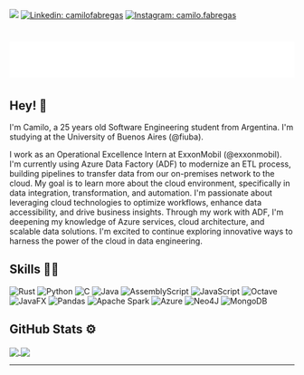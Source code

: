 ![](https://komarev.com/ghpvc/?username=camilofabregas&color=brightgreen)
[![Linkedin: camilofabregas](https://img.shields.io/badge/-camilofabregas-blue?style=flat-square&logo=Linkedin&logoColor=white&link=https://www.linkedin.com/in/camilofabregas/)](https://www.linkedin.com/in/camilofabregas/)
[![Instagram: camilo.fabregas](https://img.shields.io/badge/-camilo.fabregas-C13584?style=flat-square&logo=Instagram&logoColor=white&link=https://www.instagram.com/camilo.fabregas/)](https://www.instagram.com/camilo.fabregas/)

<h1 align="center">
  <img src="https://raw.githubusercontent.com/camilofabregas/camilofabregas/master/name.svg" alt="Camilo Fabregas" />
</h1>

## Hey! 👋
I'm Camilo, a 25 years old Software Engineering student from Argentina. I'm studying at the University of Buenos Aires (@fiuba).

I work as an Operational Excellence Intern at ExxonMobil (@exxonmobil). I'm currently using Azure Data Factory (ADF) to modernize an ETL process, building pipelines to transfer data from our on-premises network to the cloud.
My goal is to learn more about the cloud environment, specifically in data integration, transformation, and automation. I'm passionate about leveraging cloud technologies to optimize workflows, enhance data accessibility, and drive business insights. Through my work with ADF, I'm deepening my knowledge of Azure services, cloud architecture, and scalable data solutions. I'm excited to continue exploring innovative ways to harness the power of the cloud in data engineering.


## Skills 👨‍💻
![Rust](https://img.shields.io/badge/rust-%23000000.svg?style=for-the-badge&logo=rust&logoColor=white)
![Python](https://img.shields.io/badge/python-3670A0?style=for-the-badge&logo=python&logoColor=ffdd54)
![C](https://img.shields.io/badge/c-%2300599C.svg?style=for-the-badge&logo=c&logoColor=white)
![Java](https://img.shields.io/badge/java-%23ED8B00.svg?style=for-the-badge&logo=openjdk&logoColor=white)
![AssemblyScript](https://img.shields.io/badge/assembly%20script-%23000000.svg?style=for-the-badge&logo=assemblyscript&logoColor=white)
![JavaScript](https://img.shields.io/badge/javascript-%23323330.svg?style=for-the-badge&logo=javascript&logoColor=%23F7DF1E)
![Octave](https://img.shields.io/badge/OCTAVE-darkblue?style=for-the-badge&logo=octave&logoColor=fcd683)
![JavaFX](https://img.shields.io/badge/javafx-%23FF0000.svg?style=for-the-badge&logo=javafx&logoColor=white)
![Pandas](https://img.shields.io/badge/pandas-%23150458.svg?style=for-the-badge&logo=pandas&logoColor=white)
![Apache Spark](https://img.shields.io/badge/Apache%20Spark-FDEE21?style=for-the-badge&logo=apachespark&logoColor=black)
![Azure](https://img.shields.io/badge/azure-%230072C6.svg?style=for-the-badge&logo=microsoftazure&logoColor=white)
![Neo4J](https://img.shields.io/badge/Neo4j-008CC1?style=for-the-badge&logo=neo4j&logoColor=white)
![MongoDB](https://img.shields.io/badge/MongoDB-%234ea94b.svg?style=for-the-badge&logo=mongodb&logoColor=white)


## GitHub Stats ⚙️
<a href="https://github-readme-stats.vercel.app/api?username=camilofabregas&show_icons=true&hide_border=true&theme=dracula&title_color=c49dff&icon_color=c49dff&include_all_commits=true&count_private=true">
  <img align="center" src="https://github-readme-stats.vercel.app/api?username=camilofabregas&show_icons=true&hide_border=true&theme=dracula&title_color=c49dff&icon_color=c49dff&include_all_commits=true&count_private=true" />
</a>
<a href="https://github-readme-stats.vercel.app/api/top-langs/?username=camilofabregas&theme=dracula&title_color=c49dff&icon_color=c49dff&layout=compact">
  <img align="center" src="https://github-readme-stats.vercel.app/api/top-langs/?username=camilofabregas&theme=dracula&title_color=c49dff&icon_color=c49dff&layout=compact" />
</a>

---